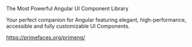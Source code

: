 
The Most Powerful Angular UI Component Library

Your perfect companion for Angular featuring elegant, high-performance, accessible and fully customizable UI Components.

https://primefaces.org/primeng/

